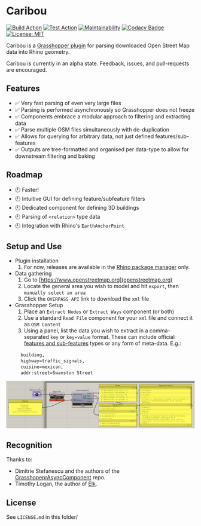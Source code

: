 # Caribou

[![Build Action](https://github.com/philipbelesky/Caribou/workflows/Build%20Grasshopper%20Plugin/badge.svg)](https://github.com/philipbelesky/Caribou/actions/workflows/dotnet-grasshopper.yml)
[![Test Action](https://github.com/philipbelesky/Caribou/workflows/Test%20Grasshopper%20Plugin/badge.svg)](https://github.com/philipbelesky/Caribou/actions/workflows/dotnet-tests.yml)
[![Maintainability](https://api.codeclimate.com/v1/badges/20e0e2fd92a1951ccb20/maintainability)](https://codeclimate.com/github/philipbelesky/Caribou/maintainability)
[![Codacy Badge](https://app.codacy.com/project/badge/Grade/6a5919298be744a2bc1018bd9e0ec1c2)](https://www.codacy.com/manual/philipbelesky/Caribou?utm_source=github.com&amp;utm_medium=referral&amp;utm_content=philipbelesky/GrasshopperBootstrap&amp;utm_campaign=Badge_Grade)
[![License: MIT](https://img.shields.io/badge/License-MIT-yellow.svg)](https://opensource.org/licenses/MIT)

Caribou is a [Grasshopper plugin](https://www.grasshopper3d.com/) for parsing downloaded Open Street Map data into Rhino geometry.

Caribou is currently in an alpha state. Feedback, issues, and pull-requests are encouraged.

## Features

- ✅ Very fast parsing of even very large files
- ✅ Parsing is performed asynchronously so Grasshopper does not freeze
- ✅ Components embrace a modular approach to filtering and extracting data
- ✅ Parse multiple OSM files simultaneously with de-duplication
- ✅ Allows for querying for arbitrary data, not just defined features/sub-features
- ✅ Outputs are tree-formatted and organised per data-type to allow for downstream filtering and baking

## Roadmap

- 🕘 Faster!
- 🕘 Intuitive GUI for defining feature/subfeature filters
- 🕘 Dedicated component for defining 3D buildings
- 🕘 Parsing of `<relation>` type data
- 🕘 Integration with Rhino's `EarthAnchorPoint`

## Setup and Use

- Plugin installation
  1. For now, releases are available in the [Rhino package manager](https://www.rhino3d.com/features/package-manager/) only.
- Data gathering
  1. Go to [https://www.openstreetmap.org](openstreetmap.org)
  2. Locate the general area you wish to model and hit `export`, then `manually select an area`
  3. Click the `OVERPASS API` link to download the `xml` file
- Grasshopper Setup
  1. Place an `Extract Nodes` or `Extract Ways` component (or both)
  2. Use a standard `Read File` component for your `xml` file and connect it as `OSM Content`
  3. Using a panel, list the data you wish to extract in a comma-separated `key` or `key=value` format. These can include official [features and sub-features](https://wiki.openstreetmap.org/wiki/Map_Features) types or any form of meta-data.  E.g.:
  ```
    building,
    highway=traffic_signals,
    cuisine=mexican,
    addr:street=Swanston Street
  ```

![Image of the definition setup](/assets/setup-v0.5.png)

## Recognition

Thanks to:

- Dimitrie Stefanescu and the authors of the [GrasshopeprAsyncComponent](https://github.com/specklesystems/GrasshopperAsyncComponent) repo.
- Timothy Logan, the author of [Elk](https://github.com/logant/Elk).

## License

See `LICENSE.md` in this folder/
